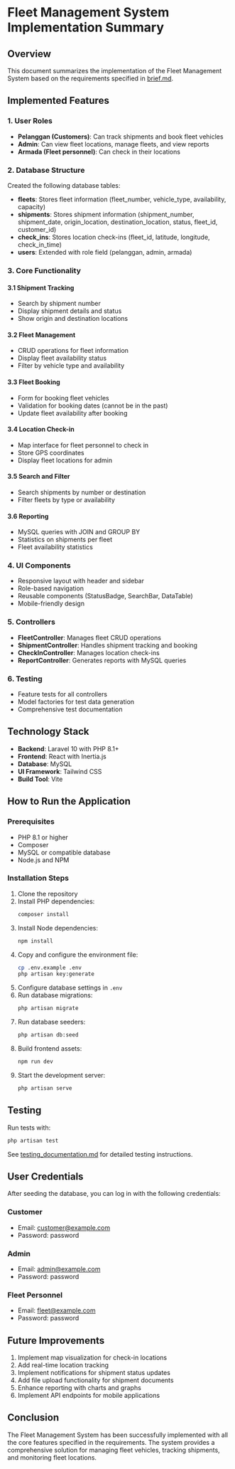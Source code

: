 # Fleet Management System Implementation Summary

## Overview

This document summarizes the implementation of the Fleet Management System based on the requirements specified in [brief.md](refference/brief.md).

## Implemented Features

### 1. User Roles

-   **Pelanggan (Customers)**: Can track shipments and book fleet vehicles
-   **Admin**: Can view fleet locations, manage fleets, and view reports
-   **Armada (Fleet personnel)**: Can check in their locations

### 2. Database Structure

Created the following database tables:

-   **fleets**: Stores fleet information (fleet_number, vehicle_type, availability, capacity)
-   **shipments**: Stores shipment information (shipment_number, shipment_date, origin_location, destination_location, status, fleet_id, customer_id)
-   **check_ins**: Stores location check-ins (fleet_id, latitude, longitude, check_in_time)
-   **users**: Extended with role field (pelanggan, admin, armada)

### 3. Core Functionality

#### 3.1 Shipment Tracking

-   Search by shipment number
-   Display shipment details and status
-   Show origin and destination locations

#### 3.2 Fleet Management

-   CRUD operations for fleet information
-   Display fleet availability status
-   Filter by vehicle type and availability

#### 3.3 Fleet Booking

-   Form for booking fleet vehicles
-   Validation for booking dates (cannot be in the past)
-   Update fleet availability after booking

#### 3.4 Location Check-in

-   Map interface for fleet personnel to check in
-   Store GPS coordinates
-   Display fleet locations for admin

#### 3.5 Search and Filter

-   Search shipments by number or destination
-   Filter fleets by type or availability

#### 3.6 Reporting

-   MySQL queries with JOIN and GROUP BY
-   Statistics on shipments per fleet
-   Fleet availability statistics

### 4. UI Components

-   Responsive layout with header and sidebar
-   Role-based navigation
-   Reusable components (StatusBadge, SearchBar, DataTable)
-   Mobile-friendly design

### 5. Controllers

-   **FleetController**: Manages fleet CRUD operations
-   **ShipmentController**: Handles shipment tracking and booking
-   **CheckInController**: Manages location check-ins
-   **ReportController**: Generates reports with MySQL queries

### 6. Testing

-   Feature tests for all controllers
-   Model factories for test data generation
-   Comprehensive test documentation

## Technology Stack

-   **Backend**: Laravel 10 with PHP 8.1+
-   **Frontend**: React with Inertia.js
-   **Database**: MySQL
-   **UI Framework**: Tailwind CSS
-   **Build Tool**: Vite

## How to Run the Application

### Prerequisites

-   PHP 8.1 or higher
-   Composer
-   MySQL or compatible database
-   Node.js and NPM

### Installation Steps

1. Clone the repository
2. Install PHP dependencies:
    ```bash
    composer install
    ```
3. Install Node dependencies:
    ```bash
    npm install
    ```
4. Copy and configure the environment file:
    ```bash
    cp .env.example .env
    php artisan key:generate
    ```
5. Configure database settings in `.env`
6. Run database migrations:
    ```bash
    php artisan migrate
    ```
7. Run database seeders:
    ```bash
    php artisan db:seed
    ```
8. Build frontend assets:
    ```bash
    npm run dev
    ```
9. Start the development server:
    ```bash
    php artisan serve
    ```

## Testing

Run tests with:

```bash
php artisan test
```

See [testing_documentation.md](testing_documentation.md) for detailed testing instructions.

## User Credentials

After seeding the database, you can log in with the following credentials:

### Customer

-   Email: customer@example.com
-   Password: password

### Admin

-   Email: admin@example.com
-   Password: password

### Fleet Personnel

-   Email: fleet@example.com
-   Password: password

## Future Improvements

1. Implement map visualization for check-in locations
2. Add real-time location tracking
3. Implement notifications for shipment status updates
4. Add file upload functionality for shipment documents
5. Enhance reporting with charts and graphs
6. Implement API endpoints for mobile applications

## Conclusion

The Fleet Management System has been successfully implemented with all the core features specified in the requirements. The system provides a comprehensive solution for managing fleet vehicles, tracking shipments, and monitoring fleet locations.
